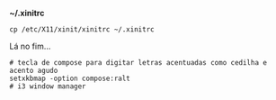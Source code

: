 **~/.xinitrc**

```
cp /etc/X11/xinit/xinitrc ~/.xinitrc
```

Lá no fim…
```
# tecla de compose para digitar letras acentuadas como cedilha e acento agudo
setxkbmap -option compose:ralt
# i3 window manager

```
